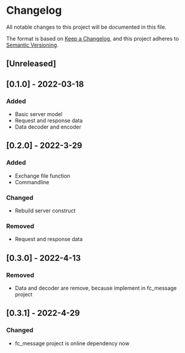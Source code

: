 # Changelog
All notable changes to this project will be documented in this file.

The format is based on [Keep a Changelog](https://keepachangelog.com/en/1.0.0/),
and this project adheres to [Semantic Versioning](https://semver.org/spec/v2.0.0.html).

## [Unreleased]

## [0.1.0] - 2022-03-18
### Added
- Basic server model
- Request and response data
- Data decoder and encoder

## [0.2.0] - 2022-3-29
### Added
- Exchange file function
- Commandline
### Changed
- Rebuild server construct
### Removed
- Request and response data

## [0.3.0] - 2022-4-13
### Removed
- Data and decoder are remove, because implement in fc_message project

## [0.3.1] - 2022-4-29
### Changed
- fc_message project is online dependency now